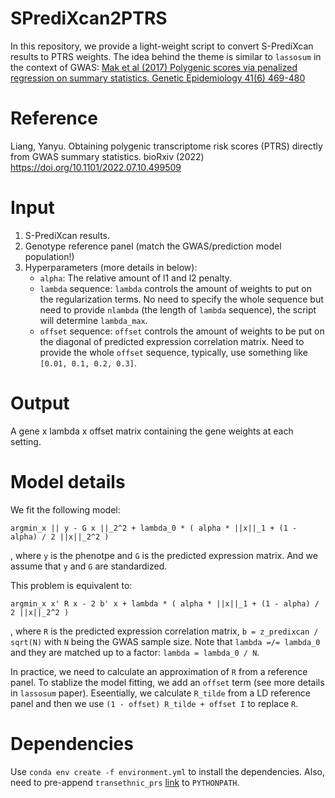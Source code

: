 # SPrediXcan2PTRS

In this repository, we provide a light-weight script to convert S-PrediXcan results to PTRS weights. 
The idea behind the theme is similar to `lassosum` in the context of GWAS: [Mak et al (2017) Polygenic scores via penalized regression on summary statistics. Genetic Epidemiology 41(6) 469-480](https://onlinelibrary.wiley.com/doi/full/10.1002/gepi.22050)

# Reference

Liang, Yanyu. Obtaining polygenic transcriptome risk scores (PTRS) directly from GWAS summary statistics. bioRxiv (2022)
https://doi.org/10.1101/2022.07.10.499509 

# Input

1. S-PrediXcan results.
2. Genotype reference panel (match the GWAS/prediction model population!)
3. Hyperparameters (more details in below): 
    - `alpha`: The relative amount of l1 and l2 penalty. 
    - `lambda` sequence: `lambda` controls the amount of weights to put on the regularization terms. No need to specify the whole sequence but need to provide `nlambda` (the length of `lambda` sequence), the script will determine `lambda_max`. 
    - `offset` sequence: `offset` controls the amount of weights to be put on the diagonal of predicted expression correlation matrix. Need to provide the whole `offset` sequence, typically, use something like `[0.01, 0.1, 0.2, 0.3]`. 
    
# Output

A gene x lambda x offset matrix containing the gene weights at each setting.

# Model details

We fit the following model:

```
argmin_x || y - G x ||_2^2 + lambda_0 * ( alpha * ||x||_1 + (1 - alpha) / 2 ||x||_2^2 ) 
```
, where `y` is the phenotpe and `G` is the predicted expression matrix. And we assume that `y` and `G` are standardized.

This problem is equivalent to:

```
argmin_x x' R x - 2 b' x + lambda * ( alpha * ||x||_1 + (1 - alpha) / 2 ||x||_2^2 ) 
```
, where `R` is the predicted expression correlation matrix, `b = z_predixcan / sqrt(N)` with `N` being the GWAS sample size. Note that `lambda =/= lambda_0` and they are matched up to a factor: `lambda = lambda_0 / N`. 

In practice, we need to calculate an approximation of `R` from a reference panel. To stablize the model fitting, we add an `offset` term (see more details in `lassosum` paper).
Eseentially, we calculate `R_tilde` from a LD reference panel and then we use `(1 - offset) R_tilde + offset I` to replace `R`. 

# Dependencies

Use `conda env create -f environment.yml` to install the dependencies. 
Also, need to pre-append `transethnic_prs` [link](https://github.com/liangyy/transethnic_prs) to `PYTHONPATH`.
